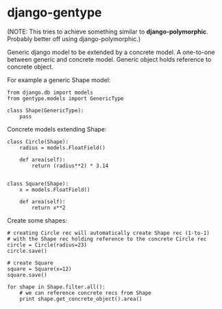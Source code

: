 django-gentype
==============

(NOTE: This tries to achieve something similar to **django-polymorphic**. Probably better off using django-polymorphic.)

Generic django model to be extended by a concrete model. A one-to-one between generic and concrete model. Generic object holds reference to concrete object. 


For example a generic Shape model:

    from django.db import models
    from gentype.models import GenericType

    class Shape(GenericType):
        pass


Concrete models extending Shape:

    class Circle(Shape):
        radius = models.FloatField()

        def area(self):
            return (radius**2) * 3.14


    class Square(Shape):
        x = models.FloatField()

        def area(self):
            return x**2


Create some shapes:

    # creating Circle rec will automatically create Shape rec (1-to-1)
    # with the Shape rec holding reference to the concrete Circle rec 
    circle = Circle(radius=23)
    circle.save()

    # create Square 
    square = Square(x=12)
    square.save()

    for shape in Shape.filter.all():
        # we can reference concrete recs from Shape
        print shape.get_concrete_object().area()
